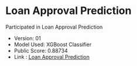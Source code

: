 # Loan Approval Prediction
Participated in Loan Approval Prediction 

- Version: 01
- Model Used: XGBoost Classifier
- Public Score: 0.88734
- Link : [Loan Approval Prediction](https://www.kaggle.com/competitions/playground-series-s4e10/overview)
